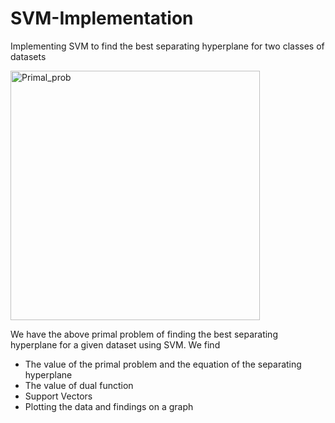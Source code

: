 # SVM-Implementation
Implementing SVM to find the best separating hyperplane for two classes of datasets


<img width="399" alt="Primal_prob" src="https://user-images.githubusercontent.com/118835379/208265827-4cca587e-c058-4857-85e9-e566ae15a7dd.png">


We have the above primal problem of finding the best separating hyperplane for a given dataset using SVM. We find
- The value of the primal problem and the equation of the separating hyperplane
- The value of dual function
- Support Vectors
- Plotting the data and findings on a graph
